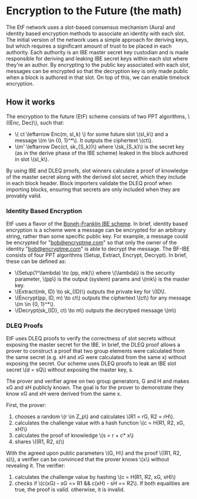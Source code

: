 # Encryption to the Future (the math)

The EtF network uses a slot-based consensus mechanism (Aura) and identity based encryption methods to associate an identity with each slot. The initial version of the network uses a simple approach for deriving keys, but which requires a significant amount of trust to be placed in each authority. Each authority is an IBE master secret key custodian and is made responsible for deriving and leaking IBE secret keys within each slot where they're an author. By encrypting to the public key associated with each slot, messages can be encrypted so that the decryption key is only made public when a block is authored in that slot. On top of this, we can enable timelock encryption.

## How it works

The encryption to the future (EtF) scheme consists of two PPT algorithms, \\((Enc, Dec)\\), such that:

- \\( ct \leftarrow Enc(m, sl_k) \\) for some future slot \\(sl_k\\) and a message \\(m \in \{0, 1\}^*\\). It outputs the ciphertext \\(ct\\).
- \\(m' \leftarrow Dec(ct, sk_{S_k})\\) where \\(sk_{S_k}\\) is the secret key (as in the derive phase of the IBE scheme) leaked in the block authored in slot \\(sl_k\\).

By using IBE and DLEQ proofs, slot winners calculate a proof of knowledge of the master secret along with the derived slot secret, which they include in each block header. Block importers validate the DLEQ proof when importing blocks, ensuring that secrets are only included when they are provably valid. 

### Identity Based Encryption

EtF uses a flavor of the [Boneh-Franklin IBE scheme](https://crypto.stanford.edu/~dabo/papers/bfibe.pdf). In brief, identity based encryption is a scheme were a message can be encrypted for an arbitrary string, rather than some specific public key. For example, a message could be encrypted for "bob@encryptme.com" so that only the owner of the identity "bob@encryptme.com" is able to decrypt the message. The BF-IBE consists of four PPT algorithms (Setup, Extract, Encrypt, Decrypt). In brief, these can be defined as:

- \\(Setup(1^\lambda) \to (pp, mk)\\) where \\(\lambda\\) is the security parameter, \\(pp\\) is the output (system) params and \\(mk\\) is the master key.
- \\(Extract(mk, ID) \to sk_{ID}\\) outputs the private key for \\(ID\\).
- \\(Encrypt(pp, ID, m) \to ct\\) outputs the ciphertext \\(ct\\) for any message \\(m \in \{0, 1\}^*\\).
- \\(Decrypt(sk_{ID}, ct) \to m\\) outputs the decrytped message \\(m\\)

### DLEQ Proofs

EtF uses DLEQ proofs to verify the correctness of slot secrets without exposing the master secret for the IBE. In brief, the DLEQ proof allows a prover to construct a proof that two group elements were calculated from the same secret (e.g. xH and xG were calculated from the same x) without exposing the secret. Our scheme uses DLEQ proofs to leak an IBE slot secret \\(d = sQ\\) without exposing the master key, s.

The prover and verifier agree on two group generators, G and H and makes xG and xH publicly known. The goal is for the prover to demonstrate they know xG and xH were derived from the same x.

First, the prover:
1. chooses a random \\(r \in Z_p\\) and calculates \\(R1 = rG, R2 = rH\\).
2. calculates the challenge value with a hash function \\(c = H(R1, R2, xG, xH)\\)
3. calculates the proof of knowledge \\(s = r + c* x\\)
4. shares \\((R1, R2, s)\\)

With the agreed upon public parameters \\(G, H\\) and the proof \\((R1, R2, s)\\), a verifier can be convinced that the prover knows \\(x\\) without revealing it. The verifier:
1. calculates the challenge value by hashing \\(c = H(R1, R2, xG, xH)\\)
2. checks if \\(c(xG) - sG == R1 && c(xH) - sH == R2\\). If both equalities are true, the proof is valid. otherwise, it is invalid.
